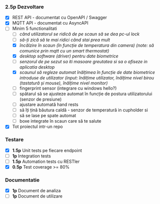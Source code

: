 ### **2.5p** Dezvoltare 
 - [x] REST API - documentat cu OpenAPI / Swagger
 - [x] MQTT API - documentat cu AsyncAPI
 - [ ] Minim 5 functionalitati
   - [ ] *când utilizatorul se ridică de pe scaun să se dea pc-ul lock*
   - [ ] *să-ți zică să te mai ridici când stai prea mult*
   - [x] *încălzire în scaun (în funcție de temperatura din camera) (note: să comunice prin mqtt cu un smart thermostat)*
   - [x] *desktop software (driver) pentru date biometrice*
   - [ ] *senzorul de pe sezut sa iti masoare greutatea si sa o afiseze in aplicatia desktop*
   - [x] *scaunul să regleze automat înălțimea în funcție de date biometrice introduse de utilizator (input: înălțime utilizator, înălțime nivel birou (tastatură și mouse), înălțime nivel monitor)*
   - [ ] fingerprint sensor (integrare cu windows hello?)
   - [ ] spătarul să se ajusteze automat în funcție de postura utilizatorului (senzor de presiune)
   - [ ] ajustare automată hand rests
   - [ ] să îți țină băutura caldă - senzor de temperatură in cupholder si 
   - [ ] să se lase pe spate automat
   - [ ] boxe integrate în scaun care să te salute
 - [x] Tot proiectul intr-un repo
### Testare
 - [x] **1.5p** Unit tests pe fiecare endpoint 
 - [ ] **1p** Integration tests
 - [ ] **1.5p** Automation tests cu RESTler
 - [x] **0.5p** Test coverage >= 80%
### Documentatie
 - [x] **1p** Document de analiza
 - [ ] **1p** Document de utilizare 
